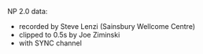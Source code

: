 NP 2.0 data:
- recorded by Steve Lenzi (Sainsbury Wellcome Centre)
- clipped to 0.5s by Joe Ziminski
- with SYNC channel